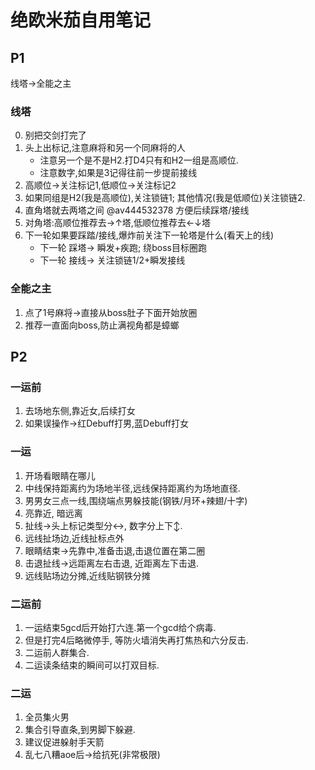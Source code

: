 # 绝欧米茄自用笔记

## P1 
 线塔->全能之主

### 线塔

0. 别把交剑打完了 
1. 头上出标记,注意麻将和另一个同麻将的人
   * 注意另一个是不是H2.打D4只有和H2一组是高顺位.
   * 注意数字,如果是3记得往前一步提前接线
2. 高顺位->关注标记1,低顺位->关注标记2
3. 如果同组是H2(我是高顺位),关注锁链1; 其他情况(我是低顺位)关注锁链2.
4. 直角塔就去两塔之间 @av444532378 方便后续踩塔/接线
5. 对角塔:高顺位推荐去→↑塔,低顺位推荐去←↓塔
6. 下一轮如果要踩踏/接线,爆炸前关注下一轮塔是什么(看天上的线)
    * 下一轮 踩塔-> 瞬发+疾跑; 绕boss目标圈跑
    * 下一轮 接线-> 关注锁链1/2+瞬发接线

### 全能之主
1. 点了1号麻将->直接从boss肚子下面开始放圈
2. 推荐一直面向boss,防止满视角都是蟑螂

## P2

### 一运前

1. 去场地东侧,靠近女,后续打女
2. 如果误操作->红Debuff打男,蓝Debuff打女

### 一运

1. 开场看眼睛在哪儿
2. 中线保持距离约为场地半径,远线保持距离约为场地直径.
3. 男男女三点一线,围绕端点男躲技能(钢铁/月环+辣翅/十字)
4. 亮靠近, 暗远离
5. 扯线->头上标记类型分↔, 数字分上下↕.
6. 远线扯场边,近线扯标点外
7. 眼睛结束->先靠中,准备击退,击退位置在第二圈
8. 击退扯线->远距离左右击退, 近距离左下击退.
9. 远线贴场边分摊,近线贴钢铁分摊

### 二运前

1. 一运结束5gcd后开始打六连.第一个gcd给个病毒.
2. 但是打完4后略微停手, 等防火墙消失再打焦热和六分反击.
3. 二运前人群集合.
4. 二运读条结束的瞬间可以打双目标.

### 二运

1. 全员集火男
2. 集合引导直条,到男脚下躲避.
3. 建议促进躲射手天箭
4. 乱七八糟aoe后->给抗死(非常极限)


